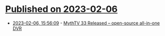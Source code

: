 # [Published on 2023-02-06](index.md)

* [2023-02-06, 15:56:09](https://news.ycombinator.com/item?id=34679230) - [MythTV 33 Released – open-source all-in-one DVR](https://www.mythtv.org/wiki/Release_Notes_-_33)
